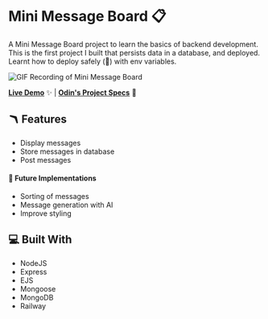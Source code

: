 # Mini Message Board 📋

A Mini Message Board project to learn the basics of backend development. This is the first project I built that persists data in a database, and deployed. Learnt how to deploy safely (🤞) with env variables.

![GIF Recording of Mini Message Board](mini-msg-board.gif)

[**Live Demo**](#) ✨ |
[**Odin's Project Specs**](https://www.theodinproject.com/lessons/nodejs-mini-message-board) 📝

## 🪃 Features

- Display messages
- Store messages in database
- Post messages

#### 🧭 Future Implementations

- Sorting of messages
- Message generation with AI
- Improve styling

## 💻 Built With

- NodeJS
- Express
- EJS
- Mongoose
- MongoDB
- Railway
